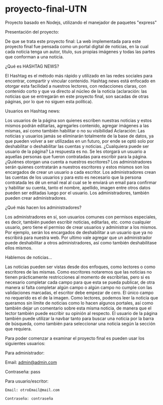# proyecto-final-UTN
Proyecto basado en Nodejs, utilizando el manejador de paquetes "express" 

Presentación del proyecto:

De que se trata este proyecto final:
La web implementada para este proyecto final fue pensada como un portal digital de noticias, en la cual cada noticia tenga un autor, titulo, sus propias imágenes y todas las partes que conforman a una noticia.



¿Qué es HASHTAG NEWS?

El Hashtag es el método más rápido y utilizado en las redes sociales para encontrar, compartir y vincular contenido. Hashtag news está enfocado en otorgar esta facilidad a nuestros lectores, con redacciones claras, con contenido corto y que va directo al núcleo de la noticia (aclaración: las noticias que se entregarán en este proyecto final, son sacadas de otras páginas, por lo que no siguen esta política).



Usuarios en Hashtag news:

Los usuarios de la página son quienes escriben nuestras noticias y estos mismos podrán editarlas, agregarles contenido, agregar imágenes a las mismas, así como también habilitar o no su visibilidad
Aclaración: Las noticias y usuarios jamás se eliminarán totalmente de la base de datos, ya que pueden volver a ser utilizadas en un futuro, por ende se optó solo por deshabilitar o deshabilitar las cuentas y noticias.
¿Cualquiera puede ser usuario de la página?
La respuesta es no. Se les otorgará un usuario a aquellas personas que fueron contratadas para escribir para la página.
¿Quiénes otorgan una cuenta a nuestros escritores?
Los administradores serán quienes contratarán a nuestros escritores y estos mismos son los encargados de crear un usuario a cada escritor.
Los administradores crean las cuentas de los usuarios y para esto es necesario que la persona contratada les dé un email real al cual se le enviará un email para confirmar y habilitar su cuenta, tanto el nombre, apellido, imagen entre otros datos pueden ser editadas luego por el usuario.
Los administradores, también pueden crear administradores.



¿Qué más hacen los administradores?

Los administradores en sí, son usuarios comunes con permisos especiales, es decir, también pueden escribir noticias, editarlas, etc. como cualquier usuario, pero tiene el permiso de crear usuarios y administrar a los mismos. Por ejemplo, serán los encargados de deshabilitar a un usuario que ya no escribirá para nuestra web. 
Por ultimo vale agregar que un administrador puede deshabilitar a otros administradores, así como también deshabilitase ellos mismos.



Hablemos de noticias…

Las noticias pueden ser vistas desde dos enfoques, como lectores o como escritores de las mismas.
Como escritores notaremos que las noticias no tienen prácticamente restricciones al momento de escribirlas, pero si es necesario completar cada campo para que esta se pueda publicar, de otra manera si falta completar algún campo o algún campo no cumple con las validaciones marcadas, el escritor debe empezar de cero. El único campo no requerido es el de la imagen.
Como lectores, podemos leer la noticia que queramos sin límite de noticias como lo hacen algunos portales,  así como también dejar un comentario sobre esta misma noticia, de manera que el lector también puede escribir su opinión al respecto.
El usuario de la página también puede utilizar la navbar tanto para buscar una noticia por la barra de búsqueda, como también para seleccionar una noticia según la sección que requiera.

Para poder comenzar a examinar el proyecto final es pueden usar los siguientes usuarios:


Para administrador:


Email: admin@admin.com

Contraseña: pass

Para usuario/escritor: 

	Email: otroEmail@mail.com
        
	Contraseña: contraseña


